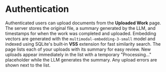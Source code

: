 # Authentication

Authenticated users can upload documents from the **Uploaded Work** page. The server stores the original file, a summary generated by the LLM, and timestamps for when the work was completed and uploaded. Embedding vectors are generated with the `multimodal-embedding-3-small` model and indexed using SQLite's built‑in **VSS** extension for fast similarity search. The page lists each of your uploads with its summary for easy review.
New uploads appear immediately in the list with a temporary "Processing..." placeholder while the LLM generates the summary. Any upload errors are shown next to the list.

